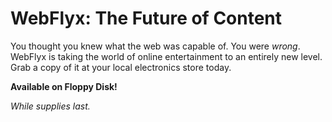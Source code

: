 # WebFlyx: The Future of Content

You thought you knew what the web was capable of. You were *wrong*. WebFlyx is taking the world of online entertainment to an entirely new level. Grab a copy of it at your local electronics store today.

**Available on Floppy Disk!**

*While supplies last.*

